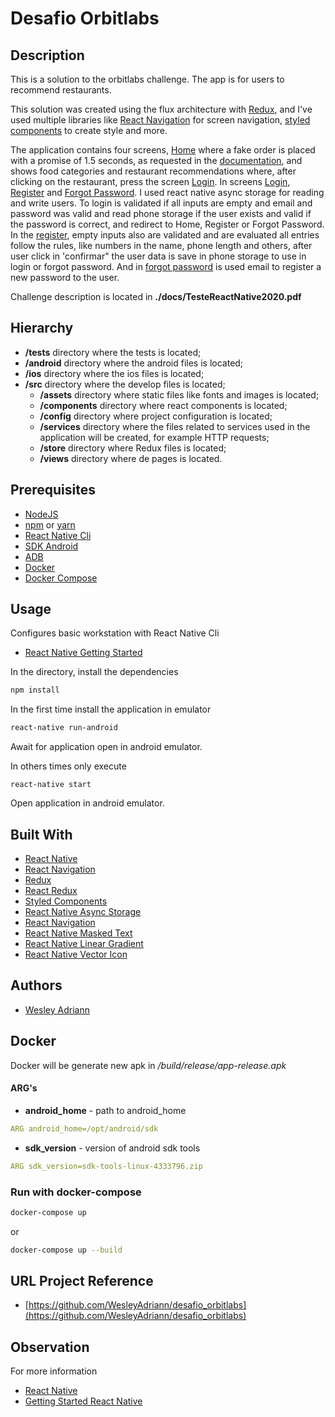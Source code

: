 Desafio Orbitlabs
============

## Description

This is a solution to the orbitlabs challenge. The app is for users to recommend restaurants.

This solution was created using the flux architecture with [Redux](#built-with), and I've used multiple libraries like [React Navigation](#built-with) for screen navigation, [styled components](#built-with) to create style and more.

The application contains four screens, [Home](./src/views/Home/index.js) where a fake order is placed with a promise of 1.5 seconds, as requested in the [documentation](./docs/TesteReactNative2020.pdf), and shows food categories and restaurant recommendations where, after clicking on the restaurant, press the screen [Login](./src/views/login/index.js). In screens [Login](./src/views/Login/index.js), [Register](./src/views/Register/index.js) and [Forgot Password](./src/views/ForgotPassword/index.js). I used react native async storage for reading and write users. To login is validated if all inputs are empty and email and password was valid and read phone storage if the user exists and valid if the password is correct, and redirect to Home, Register or Forgot Password. In the [register](./src/views/Register/index.js), empty inputs also are validated and are evaluated all entries follow the rules, like numbers in the name, phone length and others, after user click in 'confirmar" the user data is save in phone storage to use in login or forgot password. And in [forgot password](./src/views/ForgotPassword/index.js) is used email to register a new password to the user.


Challenge description is located in **./docs/TesteReactNative2020.pdf**

## Hierarchy

- **/__tests__** directory where the tests is located;
- **/android** directory where the android files is located;
- **/ios** directory where the ios files is located;
- **/src** directory where the develop files is located;
  - **/assets** directory where static files like fonts and images is located;
  - **/components** directory where react components is located;
  - **/config** directory where project configuration is located;
  - **/services** directory where the files related to services used in the application will be created, for example HTTP requests;
  - **/store** directory where Redux files is located;
  - **/views** directory where de pages is located.

## Prerequisites

- [NodeJS](https://nodejs.org)
- [npm](https://www.npmjs.com) or [yarn](https://yarnpkg.com)
- [React Native Cli](https://www.npmjs.com/package/react-native-cli)
- [SDK Android](https://developer.android.com/studio)
- [ADB](https://developer.android.com/studio/command-line/adb.html)
- [Docker](https://www.docker.com)
- [Docker Compose](https://docs.docker.com/compose/)

## Usage
Configures basic workstation with React Native Cli  
- [React Native Getting Started](https://facebook.github.io/react-native/docs/getting-started)

In the directory, install the dependencies
```bash
npm install
```
In the first time install the application in emulator
```bash
react-native run-android
```
Await for application open in android emulator.

In others times only execute
```
react-native start
```
Open application in android emulator.

## Built With

- [React Native](https://facebook.github.io/react-native/)
- [React Navigation](https://reactnavigation.org)
- [Redux](https://redux.js.org)
- [React Redux](https://react-redux.js.org)
- [Styled Components](https://www.styled-components.com)
- [React Native Async Storage](https://github.com/react-native-community/async-storage)
- [React Navigation](https://reactnavigation.org)
- [React Native Masked Text](https://github.com/benhurott/react-native-masked-text)
- [React Native Linear Gradient](https://github.com/react-native-community/react-native-linear-gradient)
- [React Native Vector Icon](https://github.com/oblador/react-native-vector-icons)

## Authors

- [Wesley Adriann](https://github.com/WesleyAdriann/)

## Docker
Docker will be generate new apk in */build/release/app-release.apk*

#### ARG's
- **android_home** - path to android_home
```yml
ARG android_home=/opt/android/sdk
```
- **sdk_version** - version of android sdk tools
```yml
ARG sdk_version=sdk-tools-linux-4333796.zip
```

### Run with docker-compose
```bash
docker-compose up
``` 
or
```bash
docker-compose up --build
```

## URL Project Reference

- [https://github.com/WesleyAdriann/desafio_orbitlabs](https://github.com/WesleyAdriann/desafio_orbitlabs)

## Observation

For more information
- [React Native](https://facebook.github.io/react-native/)
- [Getting Started React Native](https://facebook.github.io/react-native/docs/getting-started)
